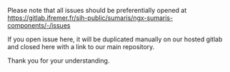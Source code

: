 Please note that all issues should be preferentially opened at
https://gitlab.ifremer.fr/sih-public/sumaris/ngx-sumaris-components/-/issues

If you open issue here, it will be duplicated manually on our hosted gitlab and closed here with a link to our main repository.

Thank you for your understanding.
